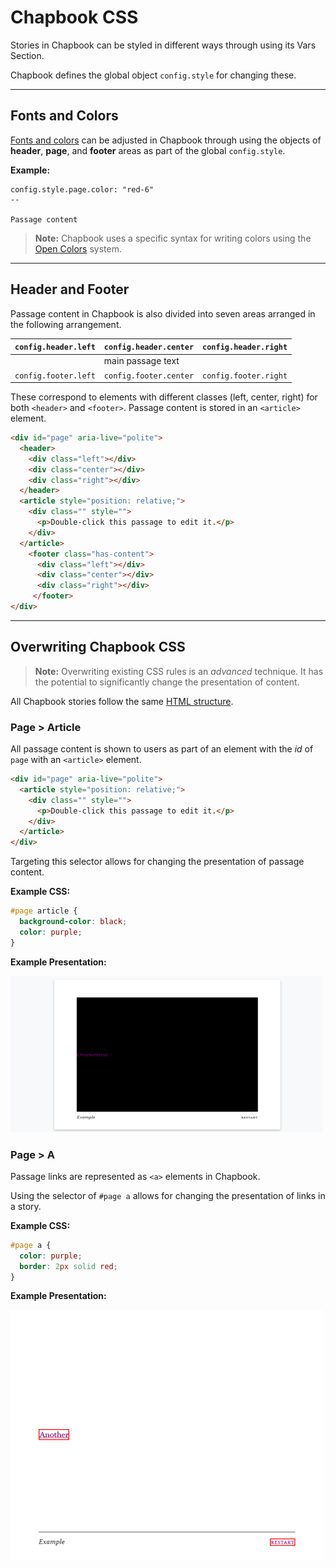 # Chapbook CSS

Stories in Chapbook can be styled in different ways through using its Vars Section.

Chapbook defines the global object `config.style` for changing these.

---

## Fonts and Colors

[Fonts and colors](https://klembot.github.io/chapbook/guide/customization/fonts-and-colors.html) can be adjusted in Chapbook through using the objects of **header**, **page**, and **footer** areas as part of the global `config.style`.

**Example:**

```twee
config.style.page.color: "red-6"
--

Passage content
```

> **Note:** Chapbook uses a specific syntax for writing colors using the [Open Colors](https://yeun.github.io/open-color/) system.

---

## Header and Footer

Passage content in Chapbook is also divided into seven areas arranged in the following arrangement.

| `config.header.left` | `config.header.center` | `config.header.right` |
|----------------------|------------------------|-----------------------|
|                      | main passage text      |                       |
| `config.footer.left` | `config.footer.center` | `config.footer.right` |

These correspond to elements with different classes (left, center, right) for both `<header>` and `<footer>`. Passage content is stored in an `<article>` element.

```html
<div id="page" aria-live="polite">
  <header>
    <div class="left"></div>
    <div class="center"></div>
    <div class="right"></div>
  </header>
  <article style="position: relative;">
    <div class="" style="">
      <p>Double-click this passage to edit it.</p>
    </div>
  </article>
    <footer class="has-content">
      <div class="left"></div>
      <div class="center"></div>
      <div class="right"></div>
     </footer>
</div>
```

---

## Overwriting Chapbook CSS

> **Note:** Overwriting existing CSS rules is an *advanced* technique. It has the potential to significantly change the presentation of content.

All Chapbook stories follow the same [HTML structure](../../html/storyformats/chapbook.md#chapbook-html).

### Page > Article

All passage content is shown to users as part of an element with the *id* of `page` with an `<article>` element.

```html
<div id="page" aria-live="polite">
  <article style="position: relative;">
    <div class="" style="">
      <p>Double-click this passage to edit it.</p>
    </div>
  </article>
</div>
```

Targeting this selector allows for changing the presentation of passage content.

**Example CSS:**

```css
#page article {
  background-color: black;
  color: purple;
}
```

**Example Presentation:**

![Chapbook](./images/chapbook-example.png "Chapbook")

### Page > A

Passage links are represented as `<a>` elements in Chapbook.

Using the selector of `#page a` allows for changing the presentation of links in a story.

**Example CSS:**

```css
#page a {
  color: purple;
  border: 2px solid red;
}
```

**Example Presentation:**

![Chapbook CSS](./images/chapbook-css.png "Chapbook CSS")
